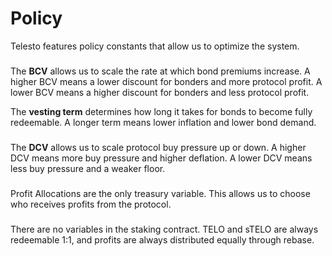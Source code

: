 # Policy

Telesto features policy constants that allow us to optimize the system.

### &#x20;<a href="#bonds" id="bonds"></a>

The **BCV** allows us to scale the rate at which bond premiums increase. A higher BCV means a lower discount for bonders and more protocol profit. A lower BCV means a higher discount for bonders and less protocol profit.

The **vesting term** determines how long it takes for bonds to become fully redeemable. A longer term means lower inflation and lower bond demand.

### &#x20;<a href="#sales" id="sales"></a>

The **DCV** allows us to scale protocol buy pressure up or down. A higher DCV means more buy pressure and higher deflation. A lower DCV means less buy pressure and a weaker floor.

### &#x20;<a href="#treasury" id="treasury"></a>

Profit Allocations are the only treasury variable. This allows us to choose who receives profits from the protocol.

### &#x20;<a href="#staking" id="staking"></a>

There are no variables in the staking contract. TELO and sTELO are always redeemable 1:1, and profits are always distributed equally through rebase.
